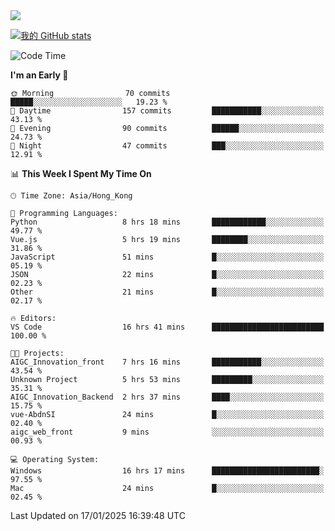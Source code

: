 <img align="center" src="https://readme-typing-svg.demolab.com/?font=Fira+Code&pause=1000&random=true&width=435&lines=%E2%9D%A4+Hello!+%E2%9D%A4;Welcome+to+my+Github+Profile~;I%27m+a+student+from+SCNU+%26+UoA" />

[![我的 GitHub stats](https://github-readme-stats.vercel.app/api?username=AptS-1547&show_icons=true&theme=ambient_gradient)](https://github.com/anuraghazra/github-readme-stats)

<!--START_SECTION:waka-->
![Code Time](http://img.shields.io/badge/Code%20Time-164%20hrs%2039%20mins-blue)

**I'm an Early 🐤** 

```text
🌞 Morning                70 commits          █████░░░░░░░░░░░░░░░░░░░░   19.23 % 
🌆 Daytime                157 commits         ███████████░░░░░░░░░░░░░░   43.13 % 
🌃 Evening                90 commits          ██████░░░░░░░░░░░░░░░░░░░   24.73 % 
🌙 Night                  47 commits          ███░░░░░░░░░░░░░░░░░░░░░░   12.91 % 
```


📊 **This Week I Spent My Time On** 

```text
🕑︎ Time Zone: Asia/Hong_Kong

💬 Programming Languages: 
Python                   8 hrs 18 mins       ████████████░░░░░░░░░░░░░   49.77 % 
Vue.js                   5 hrs 19 mins       ████████░░░░░░░░░░░░░░░░░   31.86 % 
JavaScript               51 mins             █░░░░░░░░░░░░░░░░░░░░░░░░   05.19 % 
JSON                     22 mins             █░░░░░░░░░░░░░░░░░░░░░░░░   02.23 % 
Other                    21 mins             █░░░░░░░░░░░░░░░░░░░░░░░░   02.17 % 

🔥 Editors: 
VS Code                  16 hrs 41 mins      █████████████████████████   100.00 % 

🐱‍💻 Projects: 
AIGC_Innovation_front    7 hrs 16 mins       ███████████░░░░░░░░░░░░░░   43.54 % 
Unknown Project          5 hrs 53 mins       █████████░░░░░░░░░░░░░░░░   35.31 % 
AIGC_Innovation_Backend  2 hrs 37 mins       ████░░░░░░░░░░░░░░░░░░░░░   15.75 % 
vue-AbdnSI               24 mins             █░░░░░░░░░░░░░░░░░░░░░░░░   02.40 % 
aigc_web_front           9 mins              ░░░░░░░░░░░░░░░░░░░░░░░░░   00.93 % 

💻 Operating System: 
Windows                  16 hrs 17 mins      ████████████████████████░   97.55 % 
Mac                      24 mins             █░░░░░░░░░░░░░░░░░░░░░░░░   02.45 % 
```


 Last Updated on 17/01/2025 16:39:48 UTC
<!--END_SECTION:waka-->